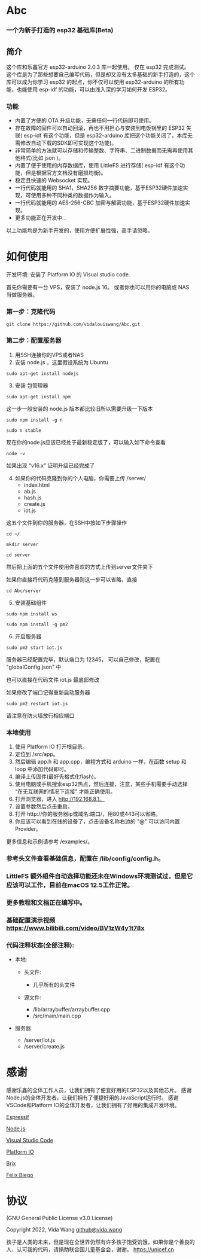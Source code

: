 # Abc

### 一个为新手打造的 esp32 基础库(Beta)

## 简介

这个库和乐鑫官方 esp32-arduino 2.0.3 库一起使用。
仅在 esp32 完成测试。
这个库是为了那些想要自己编写代码，但是却又没有太多基础的新手打造的，这个库可以成为你学习 esp32 的起点，你不仅可以使用 esp32-arduino 的所有功能，也能使用 esp-idf 的功能，可以由浅入深的学习如何开发 ESP32。

### 功能

* 内置了方便的 OTA 升级功能，无需任何一行代码即可使用。
* 存在故障的固件可以自动回滚，再也不用担心与安装到电饭锅里的 ESP32 失联( esp-idf 有这个功能，但是 esp32-arduino 库把这个功能关闭了，本库无需修改自动下载的SDK即可实现这个功能)。
* 非常简单的方法就可以存储和传输整数、字符串、二进制数据而无需再使用其他格式(比如 json )。
* 内置了便于使用的内存数据库，使用 LittleFS 进行存储( esp-idf 有这个功能，但是根据官方文档没有磨损均衡)。
* 稳定且快速的 Websocket 实现。
* 一行代码就能用的 SHA1，SHA256 数字摘要功能，基于ESP32硬件加速实现，可使用多种不同种类的数据作为输入。
* 一行代码就能用的 AES-256-CBC 加密与解密功能，基于ESP32硬件加速实现。
* 更多功能正在开发中...

以上功能均是为新手开发的，使用方便扩展性强，高手请忽略。

# 如何使用

开发环境: 安装了 Platform IO 的 Visual studio code.

首先你需要有一台 VPS，安装了 node.js 16。
或者你也可以用你的电脑或 NAS 当做服务器。

### 第一步：克隆代码

```console
git clone https://github.com/vidalouiswang/Abc.git
```

### 第二步：配置服务器

1. 用SSH连接你的VPS或者NAS
2. 安装 node.js ，这里假设系统为 Ubuntu 

```console
sudo apt-get install nodejs
```

3. 安装 包管理器
```console
sudo apt-get install npm
```

这一步一般安装的 node.js 版本都比较旧所以需要升级一下版本

```console
sudo npm install -g n
```

```console
sudo n stable
```

现在你的node.js应该已经处于最新稳定版了，可以输入如下命令查看

```console
node -v
```

如果出现 "v16.x" 证明升级已经完成了

4. 如果你的代码克隆到你的个人电脑，你需要上传
/server/
    - index.html
    - ab.js
    - hash.js
    - create.js
    - iot.js

这五个文件到你的服务器，在SSH中按如下步骤操作

```console
cd ~/
```
```console
mkdir server
```
```console
cd server
```

然后把上面的五个文件使用你喜欢的方式上传到server文件夹下

如果你直接将代码克隆到服务器则这一步可以省略，直接
```console
cd Abc/server
```

5. 安装基础组件
```console
sudo npm install ws
```
```console
sudo npm install -g pm2
```

6. 开启服务器
```console
sudo pm2 start iot.js
```

服务器已经配置完毕，默认端口为 12345， 可以自己修改，配置在 "globalConfig.json" 中

也可以直接在代码文件 iot.js 最底部修改

如果修改了端口记得重新启动服务器
```console
sudo pm2 restart iot.js
```

请注意在防火墙放行相应端口

### 本地使用

1. 使用 Platform IO 打开根目录。
2. 定位到 /src/app。 
3. 然后编辑 app.h 和 app.cpp，编程方式和 arduino 一样，在函数 setup 和 loop 中添加代码即可。
4. 编译上传固件(最好先格式化flash)。
5. 使用电脑或手机搜索esp32热点，然后连接，注意，某些手机需要手动选择 “在无互联网的情况下连接” 才能正确使用。
6. 打开浏览器，进入 http://192.168.8.1。
7. 设置参数然后点击重启。
8. 打开 http://你的服务器ip或域名:端口/，用80或443可以省略。
9. 你应该可以看到在线的设备了，点击设备名称右边的 "@" 可以访问内置Provider。


更多信息和示例请参考 /examples/。

### 参考头文件查看基础信息，配置在 /lib/config/config.h。

### LittleFS 额外组件自动选择功能还未在Windows环境测试过，但是它应该可以工作，目前在macOS 12.5工作正常。

### 更多教程和文档正在编写中。

### 基础配置演示视频 https://www.bilibili.com/video/BV1zW4y1t78x

### 代码注释状态(全部注释):

* 本地:

    * 头文件:

        * 几乎所有的头文件

    * 源文件:

        * /lib/arraybuffer/arraybuffer.cpp
        * /src/main/main.cpp

* 服务器

    * /server/iot.js
    * /server/create.js

# 感谢

感谢乐鑫的全体工作人员，让我们拥有了便宜好用的ESP32以及其他芯片。
感谢Node.js的全体开发者，让我们拥有了便捷好用的JavaScript运行时。
感谢VSCode和Platform IO的全体开发者，让我们拥有了好用的集成开发环境。

[Espressif](https://github.com/espressif)

[Node.js](https://github.com/nodejs)

[Visual Studio Code](https://github.com/microsoft/vscode)

[Platform IO](https://github.com/platformio)

[Brix](https://github.com/brix/crypto-js)

[Felix Biego](https://github.com/fbiego/ESP32Time)

# 协议

(GNU General Public License v3.0 License)

Copyright 2022, Vida Wang <github@vida.wang>

孩子是人类的未来，但是现在全世界仍然有许多孩子饱受饥饿，如果你是个善良的人、认可我的代码，请捐助联合国儿童基金会，谢谢。
https://unicef.cn
